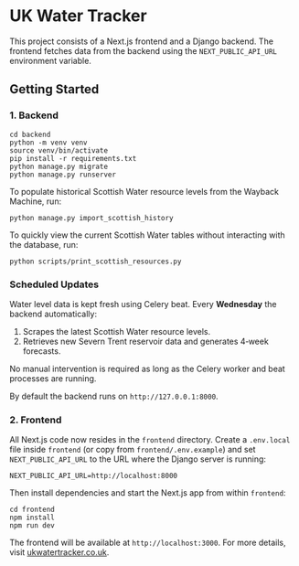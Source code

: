 # UK Water Tracker

This project consists of a Next.js frontend and a Django backend. The frontend fetches data from the backend using the `NEXT_PUBLIC_API_URL` environment variable.

## Getting Started

### 1. Backend

```
cd backend
python -m venv venv
source venv/bin/activate
pip install -r requirements.txt
python manage.py migrate
python manage.py runserver
```

To populate historical Scottish Water resource levels from the Wayback Machine,
run:

```
python manage.py import_scottish_history
```

To quickly view the current Scottish Water tables without interacting with the database, run:

```
python scripts/print_scottish_resources.py
```

### Scheduled Updates

Water level data is kept fresh using Celery beat. Every **Wednesday** the
backend automatically:

1. Scrapes the latest Scottish Water resource levels.
2. Retrieves new Severn Trent reservoir data and generates 4‑week
   forecasts.

No manual intervention is required as long as the Celery worker and beat
processes are running.

By default the backend runs on `http://127.0.0.1:8000`.

### 2. Frontend

All Next.js code now resides in the `frontend` directory.
Create a `.env.local` file inside `frontend` (or copy from `frontend/.env.example`) and set `NEXT_PUBLIC_API_URL` to the URL where the Django server is running:

```
NEXT_PUBLIC_API_URL=http://localhost:8000
```

Then install dependencies and start the Next.js app from within `frontend`:

```
cd frontend
npm install
npm run dev
```

The frontend will be available at `http://localhost:3000`.
For more details, visit [ukwatertracker.co.uk](https://ukwatertracker.co.uk).
